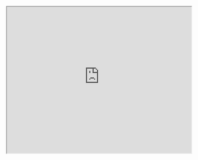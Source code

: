 <iframe src="http://chat-engine-examples.surge.sh/angular/flowtron/index.html" width="100%" height="400px"></iframe>

<script src="http://gist-it.appspot.com/github/pubnub/chat-engine-examples/blob/master/angular/flowtron/app.js?footer=0"></script>
<script src="http://gist-it.appspot.com/github/pubnub/chat-engine-examples/blob/master/angular/flowtron/plugin.js?footer=0"></script>
<script src="http://gist-it.appspot.com/github/pubnub/chat-engine-examples/blob/master/angular/flowtron/index.html?footer=0"></script>
